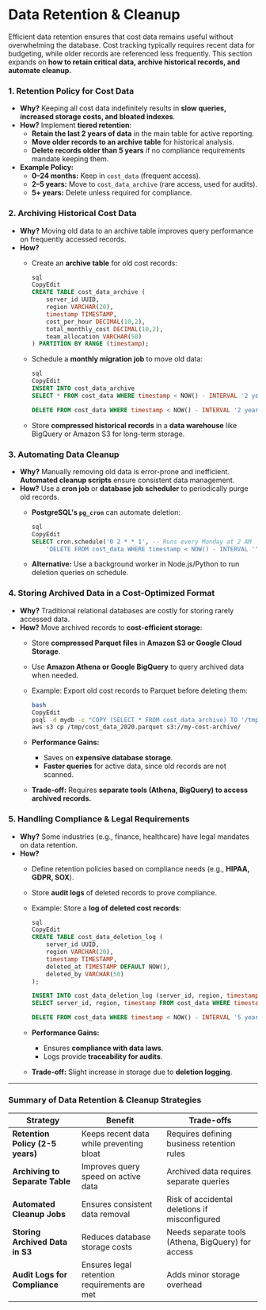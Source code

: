 # Data Retention & Cleanup

Efficient data retention ensures that cost data remains useful without overwhelming the database. Cost tracking typically requires recent data for budgeting, while older records are referenced less frequently. This section expands on **how to retain critical data, archive historical records, and automate cleanup.**

### **1. Retention Policy for Cost Data**

- **Why?** Keeping all cost data indefinitely results in **slow queries, increased storage costs, and bloated indexes**.
- **How?** Implement **tiered retention**:
    - **Retain the last 2 years of data** in the main table for active reporting.
    - **Move older records to an archive table** for historical analysis.
    - **Delete records older than 5 years** if no compliance requirements mandate keeping them.
- **Example Policy:**
    - **0–24 months:** Keep in `cost_data` (frequent access).
    - **2–5 years:** Move to `cost_data_archive` (rare access, used for audits).
    - **5+ years:** Delete unless required for compliance.

### **2. Archiving Historical Cost Data**

- **Why?** Moving old data to an archive table improves query performance on frequently accessed records.
- **How?**
    - Create an **archive table** for old cost records:
        
        ```sql
        sql
        CopyEdit
        CREATE TABLE cost_data_archive (
            server_id UUID,
            region VARCHAR(20),
            timestamp TIMESTAMP,
            cost_per_hour DECIMAL(10,2),
            total_monthly_cost DECIMAL(10,2),
            team_allocation VARCHAR(50)
        ) PARTITION BY RANGE (timestamp);
        
        ```
        
    - Schedule a **monthly migration job** to move old data:
        
        ```sql
        sql
        CopyEdit
        INSERT INTO cost_data_archive
        SELECT * FROM cost_data WHERE timestamp < NOW() - INTERVAL '2 years';
        
        DELETE FROM cost_data WHERE timestamp < NOW() - INTERVAL '2 years';
        
        ```
        
    - Store **compressed historical records** in a **data warehouse** like BigQuery or Amazon S3 for long-term storage.

### **3. Automating Data Cleanup**

- **Why?** Manually removing old data is error-prone and inefficient. **Automated cleanup scripts** ensure consistent data management.
- **How?** Use a **cron job** or **database job scheduler** to periodically purge old records.
    - **PostgreSQL's `pg_cron`** can automate deletion:
        
        ```sql
        sql
        CopyEdit
        SELECT cron.schedule('0 2 * * 1', -- Runs every Monday at 2 AM
            'DELETE FROM cost_data WHERE timestamp < NOW() - INTERVAL ''5 years''');
        
        ```
        
    - **Alternative:** Use a background worker in Node.js/Python to run deletion queries on schedule.

### **4. Storing Archived Data in a Cost-Optimized Format**

- **Why?** Traditional relational databases are costly for storing rarely accessed data.
- **How?** Move archived records to **cost-efficient storage**:
    - Store **compressed Parquet files** in **Amazon S3 or Google Cloud Storage**.
    - Use **Amazon Athena or Google BigQuery** to query archived data when needed.
    - Example: Export old cost records to Parquet before deleting them:
        
        ```bash
        bash
        CopyEdit
        psql -d mydb -c "COPY (SELECT * FROM cost_data_archive) TO '/tmp/cost_data_2020.parquet' FORMAT 'parquet';"
        aws s3 cp /tmp/cost_data_2020.parquet s3://my-cost-archive/
        
        ```
        
    - **Performance Gains:**
        - Saves on **expensive database storage**.
        - **Faster queries** for active data, since old records are not scanned.
    - **Trade-off:** Requires **separate tools (Athena, BigQuery) to access archived records.**

### **5. Handling Compliance & Legal Requirements**

- **Why?** Some industries (e.g., finance, healthcare) have legal mandates on data retention.
- **How?**
    - Define retention policies based on compliance needs (e.g., **HIPAA, GDPR, SOX**).
    - Store **audit logs** of deleted records to prove compliance.
    - Example: Store a **log of deleted cost records**:
        
        ```sql
        sql
        CopyEdit
        CREATE TABLE cost_data_deletion_log (
            server_id UUID,
            region VARCHAR(20),
            timestamp TIMESTAMP,
            deleted_at TIMESTAMP DEFAULT NOW(),
            deleted_by VARCHAR(50)
        );
        
        INSERT INTO cost_data_deletion_log (server_id, region, timestamp)
        SELECT server_id, region, timestamp FROM cost_data WHERE timestamp < NOW() - INTERVAL '5 years';
        
        DELETE FROM cost_data WHERE timestamp < NOW() - INTERVAL '5 years';
        
        ```
        
    - **Performance Gains:**
        - Ensures **compliance with data laws**.
        - Logs provide **traceability for audits**.
    - **Trade-off:** Slight increase in storage due to **deletion logging**.

---

### **Summary of Data Retention & Cleanup Strategies**

| **Strategy** | **Benefit** | **Trade-offs** |
| --- | --- | --- |
| **Retention Policy (2-5 years)** | Keeps recent data while preventing bloat | Requires defining business retention rules |
| **Archiving to Separate Table** | Improves query speed on active data | Archived data requires separate queries |
| **Automated Cleanup Jobs** | Ensures consistent data removal | Risk of accidental deletions if misconfigured |
| **Storing Archived Data in S3** | Reduces database storage costs | Needs separate tools (Athena, BigQuery) for access |
| **Audit Logs for Compliance** | Ensures legal retention requirements are met | Adds minor storage overhead |